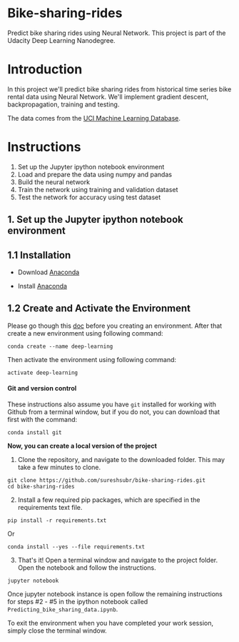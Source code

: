 # Bike-sharing-rides
Predict bike sharing rides using Neural Network.  This project is part of the Udacity Deep Learning Nanodegree.

# Introduction

In this project we'll predict bike sharing rides from historical time series bike rental data using Neural Network.  We'll implement gradient descent, backpropagation, training and testing. 

The data comes from the [UCI Machine Learning Database](https://archive.ics.uci.edu/ml/datasets/Bike+Sharing+Dataset).

# Instructions

1. Set up the Jupyter ipython notebook environment
2. Load and prepare the data using numpy and pandas
3. Build the neural network
4. Train the network using training and validation dataset
5. Test the network for accuracy using test dataset

## 1. Set up the Jupyter ipython notebook environment
## 1.1 Installation

* Download [Anaconda](https://www.anaconda.com/distribution/#download-section)

* Install [Anaconda](https://docs.anaconda.com/anaconda/install/) 

## 1.2 Create and Activate the Environment

Please go though this [doc](https://conda.io/projects/conda/en/latest/user-guide/tasks/manage-environments.html) before you creating an environment.
After that create a new environment using following command:

```
conda create --name deep-learning
```

Then activate the environment using following command:

```
activate deep-learning
```

#### Git and version control
These instructions also assume you have `git` installed for working with Github from a terminal window, but if you do not, you can download that first with the command:
```
conda install git
```

**Now, you can create a local version of the project**

1. Clone the repository, and navigate to the downloaded folder. This may take a few minutes to clone.
```
git clone https://github.com/sureshsubr/bike-sharing-rides.git
cd bike-sharing-rides
```

2. Install a few required pip packages, which are specified in the requirements text file.
```
pip install -r requirements.txt
```
Or
```
conda install --yes --file requirements.txt
```

3. That's it! Open a terminal window and navigate to the project folder. Open the notebook and follow the instructions.
```
jupyter notebook
```

Once jupyter notebook instance is open follow the remaining instructions for steps #2 - #5 in the ipython notebook called `Predicting_bike_sharing_data.ipynb`.

To exit the environment when you have completed your work session, simply close the terminal window.
